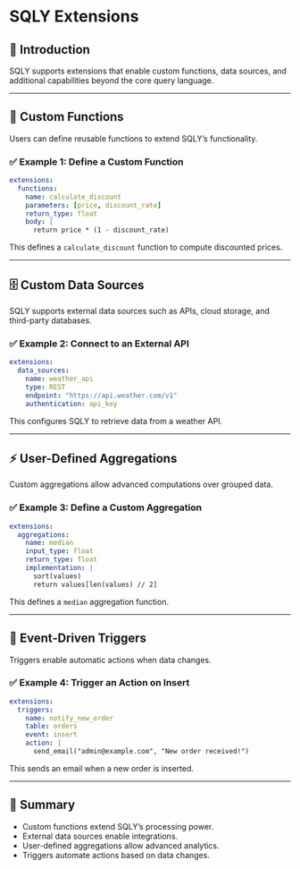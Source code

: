 # SQLY Extensions

## 📖 Introduction

SQLY supports extensions that enable custom functions, data sources, and additional capabilities beyond the core query language.

---

## 🔌 Custom Functions

Users can define reusable functions to extend SQLY’s functionality.

### ✅ Example 1: Define a Custom Function

```yaml
extensions:
  functions:
    name: calculate_discount
    parameters: [price, discount_rate]
    return_type: float
    body: |
      return price * (1 - discount_rate)
```

This defines a `calculate_discount` function to compute discounted prices.

---

## 🗄️ Custom Data Sources

SQLY supports external data sources such as APIs, cloud storage, and third-party databases.

### ✅ Example 2: Connect to an External API

```yaml
extensions:
  data_sources:
    name: weather_api
    type: REST
    endpoint: "https://api.weather.com/v1"
    authentication: api_key
```

This configures SQLY to retrieve data from a weather API.

---

## ⚡ User-Defined Aggregations

Custom aggregations allow advanced computations over grouped data.

### ✅ Example 3: Define a Custom Aggregation

```yaml
extensions:
  aggregations:
    name: median
    input_type: float
    return_type: float
    implementation: |
      sort(values)
      return values[len(values) // 2]
```

This defines a `median` aggregation function.

---

## 🔄 Event-Driven Triggers

Triggers enable automatic actions when data changes.

### ✅ Example 4: Trigger an Action on Insert

```yaml
extensions:
  triggers:
    name: notify_new_order
    table: orders
    event: insert
    action: |
      send_email("admin@example.com", "New order received!")
```

This sends an email when a new order is inserted.

---

## 📌 Summary

- Custom functions extend SQLY’s processing power.
- External data sources enable integrations.
- User-defined aggregations allow advanced analytics.
- Triggers automate actions based on data changes.
